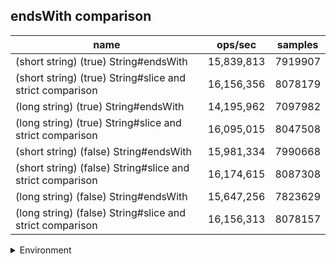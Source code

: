 ## endsWith comparison

|name|ops/sec|samples|
|-|-|-|
|(short string) (true) String#endsWith|15,839,813|7919907|
|(short string) (true) String#slice and strict comparison|16,156,356|8078179|
|(long string) (true) String#endsWith|14,195,962|7097982|
|(long string) (true) String#slice and strict comparison|16,095,015|8047508|
|(short string) (false) String#endsWith|15,981,334|7990668|
|(short string) (false) String#slice and strict comparison|16,174,615|8087308|
|(long string) (false) String#endsWith|15,647,256|7823629|
|(long string) (false) String#slice and strict comparison|16,156,313|8078157|


<details>
<summary>Environment</summary>

* __Machine:__ linux x64 | 4 vCPUs | 15.2GB Mem
* __Run:__ Mon Jun 24 2024 01:37:37 GMT+0000 (Coordinated Universal Time)
</details>

<!--
{"environment":{"platform":"linux","arch":"x64","cpus":4,"totalMemory":15.245216369628906},"benchmarks":[{"name":"(short string) (true) String#endsWith","opsSec":15839813.144665778,"samples":7919907},{"name":"(short string) (true) String#slice and strict comparison","opsSec":16156356.869087815,"samples":8078179},{"name":"(long string) (true) String#endsWith","opsSec":14195962.126142437,"samples":7097982},{"name":"(long string) (true) String#slice and strict comparison","opsSec":16095015.291887712,"samples":8047508},{"name":"(short string) (false) String#endsWith","opsSec":15981334.241903102,"samples":7990668},{"name":"(short string) (false) String#slice and strict comparison","opsSec":16174615.67654759,"samples":8087308},{"name":"(long string) (false) String#endsWith","opsSec":15647256.56039214,"samples":7823629},{"name":"(long string) (false) String#slice and strict comparison","opsSec":16156313.418372875,"samples":8078157}]}-->
